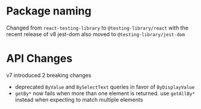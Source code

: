 # Package naming
Changed from `react-testing-library` to `@testing-library/react` with the recent release of v8
jest-dom also moved to `@testing-library/jest-dom`

# API Changes
v7 introduced 2 breaking changes
- deprecated `ByValue` and `BySelectText` queries in favor of `ByDisplayValue`
- `getBy*` now fails when more than one element is returned. use `getAllBy*` instead when expecting to match multiple elements
